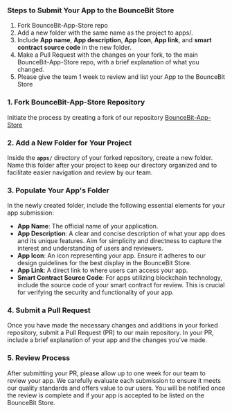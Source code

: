 ### **Steps to Submit Your App to the BounceBit Store**

1. Fork BounceBit-App-Store repo
2. Add a new folder with the same name as the project to apps/.
3. Include **App name**, **App description**, **App Icon**, **App link**, and **smart contract source code** in the new folder. 
4. Make a Pull Request with the changes on your fork, to the main BounceBit-App-Store repo, with a brief explanation of what you changed.
5. Please give the team 1 week to review and list your App to the BounceBit Store

### 1. Fork BounceBit-App-Store Repository

Initiate the process by creating a fork of our repository [BounceBit-App-Store](https://github.com/BounceBit-Labs/BounceBit-App-Store)

### 2. Add a New Folder for Your Project

Inside the **`apps/`** directory of your forked repository, create a new folder. Name this folder after your project to keep our directory organized and to facilitate easier navigation and review by our team.

### 3. Populate Your App's Folder

In the newly created folder, include the following essential elements for your app submission:

- **App Name**: The official name of your application.
- **App Description**: A clear and concise description of what your app does and its unique features. Aim for simplicity and directness to capture the interest and understanding of users and reviewers.
- **App Icon**: An icon representing your app. Ensure it adheres to our design guidelines for the best display in the BounceBit Store.
- **App Link**: A direct link to where users can access your app.
- **Smart Contract Source Code**: For apps utilizing blockchain technology, include the source code of your smart contract for review. This is crucial for verifying the security and functionality of your app.


### 4. Submit a Pull Request

Once you have made the necessary changes and additions in your forked repository, submit a Pull Request (PR) to our main repository. In your PR, include a brief explanation of your app and the changes you've made. 

### 5. Review Process

After submitting your PR, please allow up to one week for our team to review your app. We carefully evaluate each submission to ensure it meets our quality standards and offers value to our users. You will be notified once the review is complete and if your app is accepted to be listed on the BounceBit Store.
